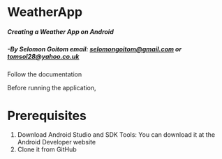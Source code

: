 # WeatherApp 
##### Creating a Weather App on Android

##### -By Selomon Goitom email: selomongoitom@gmail.com or tomsol28@yahoo.co.uk

Follow the documentation 

Before running the application,

# Prerequisites

1. Download Android Studio and SDK Tools: You can download it at the Android Developer website
2. Clone it from GitHub





